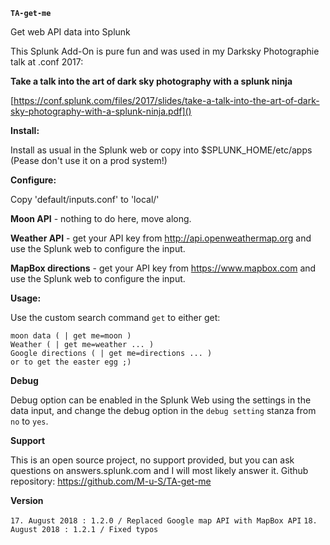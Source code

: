 **`TA-get-me`**

Get web API data into Splunk

This Splunk Add-On is pure fun and was used in my Darksky Photographie talk at .conf 2017:

**Take a talk into the art of dark sky photography with a splunk ninja**

[https://conf.splunk.com/files/2017/slides/take-a-talk-into-the-art-of-dark-sky-photography-with-a-splunk-ninja.pdf]()

**Install:**

Install as usual in the Splunk web or copy into $SPLUNK_HOME/etc/apps (Pease don't use it on a prod system!)

**Configure:**

Copy 'default/inputs.conf' to 'local/'

**Moon API** - nothing to do here, move along.

**Weather API** - get your API key from http://api.openweathermap.org and use the Splunk web to configure the input.

**MapBox directions** - get your API key from https://www.mapbox.com and use the Splunk web to configure the input.

**Usage:**

Use the custom search command `get` to either get:

    moon data ( | get me=moon )
    Weather ( | get me=weather ... )
    Google directions ( | get me=directions ... )
    or to get the easter egg ;)

**Debug**

Debug option can be enabled in the Splunk Web using the settings in the data input,
and change the debug option in the `debug setting` stanza from `no` to `yes`.

**Support**

This is an open source project, no support provided, but you can ask questions
on answers.splunk.com and I will most likely answer it.
Github repository: https://github.com/M-u-S/TA-get-me

**Version**

`17. August 2018 : 1.2.0 / Replaced Google map API with MapBox API`
`18. August 2018 : 1.2.1 / Fixed typos`
